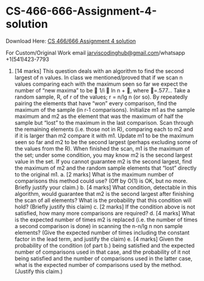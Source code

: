 # CS-466-666-Assignment-4-solution

Download Here: [CS 466/666 Assignment 4 solution](https://jarviscodinghub.com/assignment/cs-466-666-assignment-4-solution/)

For Custom/Original Work email jarviscodinghub@gmail.com/whatsapp +1(541)423-7793

1. [14 marks] This question deals with an algorithm to find the second largest of n values.
In class we mentioned/proved that if we scan n values comparing each with the
maximum seen so far we expect the number of “new maxima” to be  1/i  ln n + ,
where =.577…
Take a random sample, R, of r of the values; r = n/lg n (or so).
By repeatedly pairing the elements that have “won” every comparison, find the
maximum of the sample (in r-1 comparisons). Initialize m1 as the sample maximum and
m2 as the element that was the maximum of half the sample but “lost” to the maximum
in the last comparison.
Scan through the remaining elements (i.e. those not in R), comparing each to m2 and if
it is larger than m2 compare it with m1. Update m1 to be the maximum seen so far and
m2 to be the second largest (perhaps excluding some of the values from the R).
When finished the scan, m1 is the maximum of the set; under some condition, you may
know m2 is the second largest value in the set. If you cannot guarantee m2 is the second
largest, find the maximum of m2 and the random sample elements that “lost” directly to
the original m1.
a. [2 marks] What is the maximum number of comparisons this method could use? (Off
by O(1) is OK, but no more. Briefly justify your claim.)
b. [4 marks] What condition, detectable in this algorithm, would guarantee that m2 is the
second largest after finishing the scan of all elements? What is the probability that this
condition will hold? (Briefly justify this claim)
c. [2 marks] If the condition above is not satisfied, how many more comparisons are
required?
d. [4 marks] What is the expected number of times m2 is replaced (i.e. the number of
times a second comparison is done) in scanning the n-n/lg n non sample elements?
(Give the expected number of times including the constant factor in the lead term, and
justify the claim)
e. [4 marks] Given the probability of the condition (of part b.) being satisfied and the
expected number of comparisons used in that case, and the probability of it not being
satisfied and the number of comparisons used in the latter case, what is the expected
number of comparisons used by the method. (Justify this claim.)

